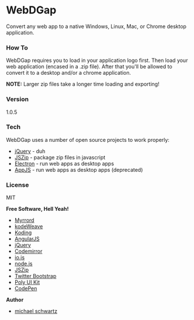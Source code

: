 # WebDGap
Convert any web app to a native Windows, Linux, Mac, or Chrome desktop application.

### How To
WebDGap requires you to load in your application logo first. Then load your web application (encased in a .zip file). After that you'll be allowed to convert it to a desktop and/or a chrome application.

**NOTE:** Larger zip files take a longer time loading and exporting!

### Version
1.0.5

### Tech

WebDGap uses a number of open source projects to work properly:

* [jQuery](http://jquery.com/) - duh
* [JSZip](https://stuk.github.io/jszip/) - package zip files in javascript
* [Electron](http://electron.atom.io/) - run web apps as desktop apps
* [AppJS](http://appjs.com/) - run web apps as desktop apps (deprecated)

### License
MIT

**Free Software, Hell Yeah!**
- [Myrrord](http://myrrord.sourceforge.net/)
- [kodeWeave](http://kodeweave.sourceforge.net/)
- [Koding](http://koding.com/)
- [AngularJS](http://angularjs.org)
- [jQuery](http://jquery.com)
- [Codemirror](http://codemirror.net/)
- [io.js](https://iojs.org/en/index.html)
- [node.js](http://nodejs.org)
- [JSZip](https://stuk.github.io/jszip/)
- [Twitter Bootstrap](http://twitter.github.com/bootstrap/)
- [Poly UI Kit](https://github.com/Guilh/Poly)
- [CodePen](http://codepen.io/mikethedj4)

**Author**

- [michael schwartz](http://mikethedj4.github.io/)
